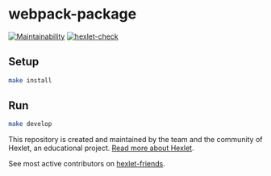# webpack-package
[![Maintainability](https://api.codeclimate.com/v1/badges/3c9a4f47edb4d16bb744/maintainability)](https://codeclimate.com/github/kpako3rbp/frontend-project-11/maintainability)
[![hexlet-check](https://github.com/kpako3rbp/frontend-project-11/actions/workflows/hexlet-check.yml/badge.svg)](https://github.com/kpako3rbp/frontend-project-11/actions/workflows/hexlet-check.yml)

## Setup

```sh
make install
```

## Run

```sh
make develop
```


This repository is created and maintained by the team and the community of Hexlet, an educational project. [Read more about Hexlet](https://hexlet.io?utm_source=github&utm_medium=link&utm_campaign=webpack-package).

See most active contributors on [hexlet-friends](https://friends.hexlet.io/).
